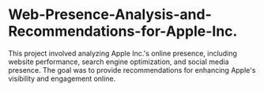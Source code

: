 # Web-Presence-Analysis-and-Recommendations-for-Apple-Inc.
This project involved analyzing Apple Inc.'s online presence, including website performance, search engine optimization, and social media presence. The goal was to provide recommendations for enhancing Apple's visibility and engagement online.
